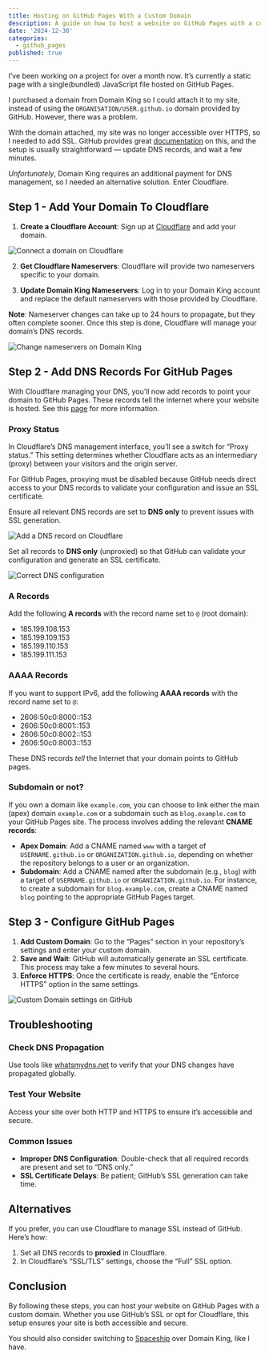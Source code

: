```yaml
---
title: Hosting on GitHub Pages With a Custom Domain
description: A guide on how to host a website on GitHub Pages with a custom domain and enable HTTPS using Cloudflare.
date: '2024-12-30'
categories:
  - github_pages
published: true
---
```


I’ve been working on a project for over a month now. It’s currently a static page with a single(bundled) JavaScript file hosted on GitHub Pages.

I purchased a domain from Domain King so I could attach it to my site, instead of using the `ORGANISATION/USER.github.io` domain provided by GitHub. However, there was a problem.

With the domain attached, my site was no longer accessible over HTTPS, so I needed to add SSL. GitHub provides great [documentation](https://docs.github.com/en/pages/configuring-a-custom-domain-for-your-github-pages-site) on this, and the setup is usually straightforward — update DNS records, and wait a few minutes.

_Unfortunately_, Domain King requires an additional payment for DNS management, so I needed an alternative solution. Enter Cloudflare.

## Step 1 - Add Your Domain To Cloudflare

1.  **Create a Cloudflare Account**: Sign up at [Cloudflare](https://www.cloudflare.com/) and add your domain.

![](https://miro.medium.com/v2/resize:fit:700/1*5ZuQ61LSP3kL4a9kyvcMyw.png 'Connect a domain on Cloudflare')

2. **Get Cloudflare Nameservers**: Cloudflare will provide two nameservers specific to your domain.

3. **Update Domain King Nameservers**: Log in to your Domain King account and replace the default nameservers with those provided by Cloudflare.

**Note**: Nameserver changes can take up to 24 hours to propagate, but they often complete sooner. Once this step is done, Cloudflare will manage your domain’s DNS records.

![](https://miro.medium.com/v2/resize:fit:700/1*rOt_YaWygrX3BlTU25blUA.png 'Change nameservers on Domain King')

## Step 2 - Add DNS Records For GitHub Pages

With Cloudflare managing your DNS, you’ll now add records to point your domain to GitHub Pages. These records tell the internet where your website is hosted. See this [page](https://docs.github.com/en/pages/configuring-a-custom-domain-for-your-github-pages-site/managing-a-custom-domain-for-your-github-pages-site) for more information.

### Proxy Status

In Cloudflare’s DNS management interface, you’ll see a switch for “Proxy status.” This setting determines whether Cloudflare acts as an intermediary (proxy) between your visitors and the origin server.

For GitHub Pages, proxying must be disabled because GitHub needs direct access to your DNS records to validate your configuration and issue an SSL certificate.

Ensure all relevant DNS records are set to **DNS only** to prevent issues with SSL generation.

![](https://miro.medium.com/v2/resize:fit:700/1*uHLj46lfsU3BFzrk1JMYkQ.png 'Add a DNS record on Cloudflare')

Set all records to **DNS only** (unproxied) so that GitHub can validate your configuration and generate an SSL certificate.

![](https://miro.medium.com/v2/resize:fit:700/1*POpxhE8jp0zR7QMHeM1e1Q.png 'Correct DNS configuration')

### A Records

Add the following **A records** with the record name set to `@` (root domain):

- 185.199.108.153
- 185.199.109.153
- 185.199.110.153
- 185.199.111.153

### AAAA Records

If you want to support IPv6, add the following **AAAA records** with the record name set to `@`:

- 2606:50c0:8000::153
- 2606:50c0:8001::153
- 2606:50c0:8002::153
- 2606:50c0:8003::153

These DNS records _tell_ the Internet that your domain points to GitHub pages.

### Subdomain or not?

If you own a domain like `example.com`, you can choose to link either the main (apex) domain `example.com` or a subdomain such as `blog.example.com` to your GitHub Pages site. The process involves adding the relevant **CNAME records**:

- **Apex Domain**: Add a CNAME named `www` with a target of `USERNAME.github.io` or `ORGANIZATION.github.io`, depending on whether the repository belongs to a user or an organization.
- **Subdomain**: Add a CNAME named after the subdomain (e.g., `blog`) with a target of `USERNAME.github.io` or `ORGANIZATION.github.io`. For instance, to create a subdomain for `blog.example.com`, create a CNAME named `blog` pointing to the appropriate GitHub Pages target.

## Step 3 - Configure GitHub Pages

1.  **Add Custom Domain**: Go to the “Pages” section in your repository’s settings and enter your custom domain.
2.  **Save and Wait**: GitHub will automatically generate an SSL certificate. This process may take a few minutes to several hours.
3.  **Enforce HTTPS**: Once the certificate is ready, enable the “Enforce HTTPS” option in the same settings.

![](https://miro.medium.com/v2/resize:fit:576/1*9-UKY7sG1jO9bWQrpO8bRA.png 'Custom Domain settings on GitHub')

## Troubleshooting

### Check DNS Propagation

Use tools like [whatsmydns.net](https://www.whatsmydns.net/) to verify that your DNS changes have propagated globally.

### Test Your Website

Access your site over both HTTP and HTTPS to ensure it’s accessible and secure.

### Common Issues

- **Improper DNS Configuration**: Double-check that all required records are present and set to “DNS only.”
- **SSL Certificate Delays**: Be patient; GitHub’s SSL generation can take time.

## Alternatives

If you prefer, you can use Cloudflare to manage SSL instead of GitHub. Here’s how:

1.  Set all DNS records to **proxied** in Cloudflare.
2.  In Cloudflare’s “SSL/TLS” settings, choose the “Full” SSL option.

## Conclusion

By following these steps, you can host your website on GitHub Pages with a custom domain. Whether you use GitHub’s SSL or opt for Cloudflare, this setup ensures your site is both accessible and secure.

You should also consider switching to [Spaceship](https://www.spaceship.com/) over Domain King, like I have.
